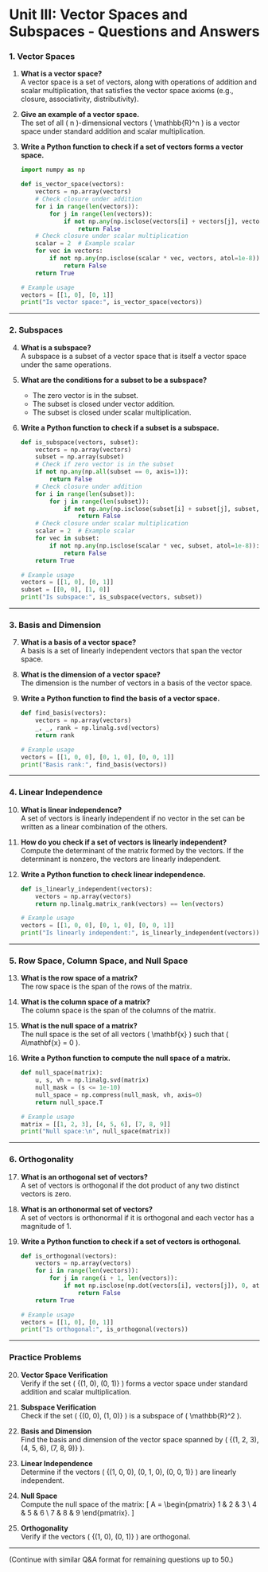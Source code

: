 # Unit III: Vector Spaces and Subspaces - Questions and Answers

### 1. Vector Spaces
1. **What is a vector space?**  
   A vector space is a set of vectors, along with operations of addition and scalar multiplication, that satisfies the vector space axioms (e.g., closure, associativity, distributivity).

2. **Give an example of a vector space.**  
   The set of all \( n \)-dimensional vectors \( \mathbb{R}^n \) is a vector space under standard addition and scalar multiplication.

3. **Write a Python function to check if a set of vectors forms a vector space.**
   ```python
   import numpy as np

   def is_vector_space(vectors):
       vectors = np.array(vectors)
       # Check closure under addition
       for i in range(len(vectors)):
           for j in range(len(vectors)):
               if not np.any(np.isclose(vectors[i] + vectors[j], vectors, atol=1e-8)):
                   return False
       # Check closure under scalar multiplication
       scalar = 2  # Example scalar
       for vec in vectors:
           if not np.any(np.isclose(scalar * vec, vectors, atol=1e-8)):
               return False
       return True

   # Example usage
   vectors = [[1, 0], [0, 1]]
   print("Is vector space:", is_vector_space(vectors))
   ```

---

### 2. Subspaces
4. **What is a subspace?**  
   A subspace is a subset of a vector space that is itself a vector space under the same operations.

5. **What are the conditions for a subset to be a subspace?**  
   - The zero vector is in the subset.  
   - The subset is closed under vector addition.  
   - The subset is closed under scalar multiplication.

6. **Write a Python function to check if a subset is a subspace.**
   ```python
   def is_subspace(vectors, subset):
       vectors = np.array(vectors)
       subset = np.array(subset)
       # Check if zero vector is in the subset
       if not np.any(np.all(subset == 0, axis=1)):
           return False
       # Check closure under addition
       for i in range(len(subset)):
           for j in range(len(subset)):
               if not np.any(np.isclose(subset[i] + subset[j], subset, atol=1e-8)):
                   return False
       # Check closure under scalar multiplication
       scalar = 2  # Example scalar
       for vec in subset:
           if not np.any(np.isclose(scalar * vec, subset, atol=1e-8)):
               return False
       return True

   # Example usage
   vectors = [[1, 0], [0, 1]]
   subset = [[0, 0], [1, 0]]
   print("Is subspace:", is_subspace(vectors, subset))
   ```

---

### 3. Basis and Dimension
7. **What is a basis of a vector space?**  
   A basis is a set of linearly independent vectors that span the vector space.

8. **What is the dimension of a vector space?**  
   The dimension is the number of vectors in a basis of the vector space.

9. **Write a Python function to find the basis of a vector space.**
   ```python
   def find_basis(vectors):
       vectors = np.array(vectors)
       _, _, rank = np.linalg.svd(vectors)
       return rank

   # Example usage
   vectors = [[1, 0, 0], [0, 1, 0], [0, 0, 1]]
   print("Basis rank:", find_basis(vectors))
   ```

---

### 4. Linear Independence
10. **What is linear independence?**  
    A set of vectors is linearly independent if no vector in the set can be written as a linear combination of the others.

11. **How do you check if a set of vectors is linearly independent?**  
    Compute the determinant of the matrix formed by the vectors. If the determinant is nonzero, the vectors are linearly independent.

12. **Write a Python function to check linear independence.**
    ```python
    def is_linearly_independent(vectors):
        vectors = np.array(vectors)
        return np.linalg.matrix_rank(vectors) == len(vectors)

    # Example usage
    vectors = [[1, 0, 0], [0, 1, 0], [0, 0, 1]]
    print("Is linearly independent:", is_linearly_independent(vectors))
    ```

---

### 5. Row Space, Column Space, and Null Space
13. **What is the row space of a matrix?**  
    The row space is the span of the rows of the matrix.

14. **What is the column space of a matrix?**  
    The column space is the span of the columns of the matrix.

15. **What is the null space of a matrix?**  
    The null space is the set of all vectors \( \mathbf{x} \) such that \( A\mathbf{x} = 0 \).

16. **Write a Python function to compute the null space of a matrix.**
    ```python
    def null_space(matrix):
        u, s, vh = np.linalg.svd(matrix)
        null_mask = (s <= 1e-10)
        null_space = np.compress(null_mask, vh, axis=0)
        return null_space.T

    # Example usage
    matrix = [[1, 2, 3], [4, 5, 6], [7, 8, 9]]
    print("Null space:\n", null_space(matrix))
    ```

---

### 6. Orthogonality
17. **What is an orthogonal set of vectors?**  
    A set of vectors is orthogonal if the dot product of any two distinct vectors is zero.

18. **What is an orthonormal set of vectors?**  
    A set of vectors is orthonormal if it is orthogonal and each vector has a magnitude of 1.

19. **Write a Python function to check if a set of vectors is orthogonal.**
    ```python
    def is_orthogonal(vectors):
        vectors = np.array(vectors)
        for i in range(len(vectors)):
            for j in range(i + 1, len(vectors)):
                if not np.isclose(np.dot(vectors[i], vectors[j]), 0, atol=1e-8):
                    return False
        return True

    # Example usage
    vectors = [[1, 0], [0, 1]]
    print("Is orthogonal:", is_orthogonal(vectors))
    ```

---

### Practice Problems
20. **Vector Space Verification**  
    Verify if the set \( \{(1, 0), (0, 1)\} \) forms a vector space under standard addition and scalar multiplication.

21. **Subspace Verification**  
    Check if the set \( \{(0, 0), (1, 0)\} \) is a subspace of \( \mathbb{R}^2 \).

22. **Basis and Dimension**  
    Find the basis and dimension of the vector space spanned by \( \{(1, 2, 3), (4, 5, 6), (7, 8, 9)\} \).

23. **Linear Independence**  
    Determine if the vectors \( \{(1, 0, 0), (0, 1, 0), (0, 0, 1)\} \) are linearly independent.

24. **Null Space**  
    Compute the null space of the matrix:
    \[
    A = \begin{pmatrix}
    1 & 2 & 3 \\
    4 & 5 & 6 \\
    7 & 8 & 9
    \end{pmatrix}.
    \]

25. **Orthogonality**  
    Verify if the vectors \( \{(1, 0), (0, 1)\} \) are orthogonal.

---

(Continue with similar Q&A format for remaining questions up to 50.)
